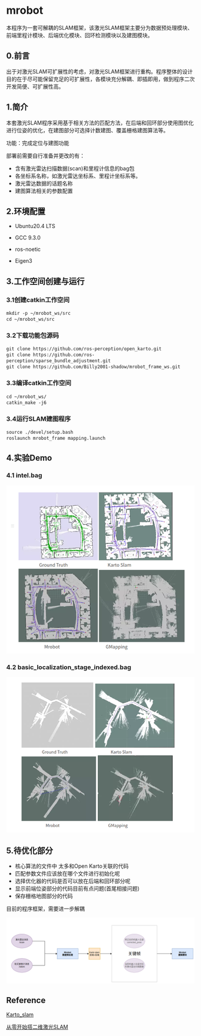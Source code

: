 # mrobot

本程序为一套可解耦的SLAM框架，该激光SLAM框架主要分为数据预处理模块、前端里程计模块、后端优化模块、回环检测模块以及建图模块。

## 0.前言

出于对激光SLAM可扩展性的考虑，对激光SLAM框架进行重构。程序整体的设计目的在于尽可能保留充足的可扩展性，各模块充分解耦、即插即用，做到程序二次开发简便、可扩展性高。

## 1.简介

本套激光SLAM程序采用基于相关方法的匹配方法，在后端和回环部分使用图优化进行位姿的优化，在建图部分可选择计数建图、覆盖栅格建图算法等。

功能：完成定位与建图功能

部署前需要自行准备并更改的有：

- 含有激光雷达扫描数据(scan)和里程计信息的bag包
- 各坐标系名称，如激光雷达坐标系、里程计坐标系等。
- 激光雷达数据的话题名称
- 建图算法相关的参数配置

## 2.环境配置

- Ubuntu20.4 LTS

- GCC 9.3.0

- ros-noetic

- Eigen3

  

## 3.工作空间创建与运行

### 3.1创建catkin工作空间

```
mkdir -p ~/mrobot_ws/src
cd ~/mrobot_ws/src
```

### 3.2下载功能包源码

```
git clone https://github.com/ros-perception/open_karto.git
git clone https://github.com/ros-perception/sparse_bundle_adjustment.git
git clone https://github.com/Billy2001-shadow/mrobot_frame_ws.git
```

### 3.3编译catkin工作空间

```
cd ~/mrobot_ws/
catkin_make -j6
```

### 3.4运行SLAM建图程序

```
source ./devel/setup.bash
roslaunch mrobot_frame mapping.launch 
```



## 4.实验Demo

### 4.1 intel.bag

![image-20231010215813445](./README.assets/image-20231010215813445.png)

### 4.2 basic_localization_stage_indexed.bag

![image-20231010215838521](./README.assets/image-20231010215838521.png)





## 5.待优化部分

- 核心算法的文件中 太多和Open Karto关联的代码
- 匹配参数文件应该放在哪个文件进行初始化呢
- 选择优化器的代码是否可以放在后端和回环部分呢
- 显示前端位姿部分的代码目前有点问题(首尾相接问题)
- 保存栅格地图部分的代码





目前的程序框架，需要进一步解耦

![image-20231010212645607](./README.assets/image-20231010212645607.png)



## Reference

[Karto_slam](https://github.com/ros-perception/open_karto.git)

[从零开始搭二维激光SLAM](https://github.com/xiangli0608/Creating-2D-laser-slam-from-scratch)



